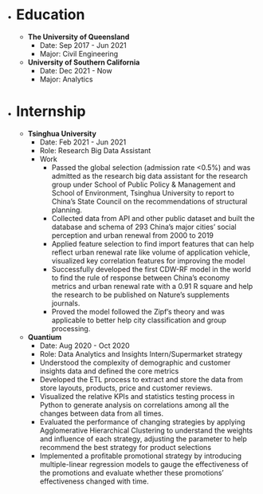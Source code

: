 - # Education
	- **The University of Queensland**
		- Date: Sep 2017 - Jun 2021
		- Major: Civil Engineering
	- **University of Southern California**
		- Date: Dec 2021 - Now
		- Major: Analytics
- # **Internship**
	- **Tsinghua University**
		- Date: Feb 2021 - Jun 2021
		- Role: Research Big Data Assistant
		- Work
			- Passed the global selection (admission rate <0.5%) and was admitted as the research big data assistant for the research group under School of Public Policy & Management and School of Environment, Tsinghua University to report to China’s State Council on the recommendations of structural planning.
			- Collected data from API and other public dataset and built the database and schema of 293 China’s major cities’ social perception and urban renewal from 2000 to 2019
			- Applied feature selection to find import features that can help reflect urban renewal rate like volume of application vehicle, visualized key correlation features for improving the model
			- Successfully developed the first CDW-RF model in the world to find the rule of response between China’s economy metrics and urban renewal rate with a 0.91 R square and help the research to be published on Nature’s supplements journals.
			- Proved the model followed the Zipf’s theory and was applicable to better help city classification and group processing.
	- **Quantium**
		- Date: Aug 2020 - Oct 2020
		- Role: Data Analytics and Insights Intern/Supermarket strategy
		- Understood the complexity of demographic and customer insights data and defined the core metrics
		- Developed the ETL process to extract and store the data from store layouts, products, price and customer reviews.
		- Visualized the relative KPIs and statistics testing process in Python to generate analysis on correlations among all the changes between data from all times.
		- Evaluated the performance of changing strategies by applying Agglomerative Hierarchical Clustering to understand the weights and influence of each strategy, adjusting the parameter to help recommend the best strategy for product selections
		- Implemented a profitable promotional strategy by introducing multiple-linear regression models to gauge the effectiveness of the promotions and evaluate whether these promotions’ effectiveness changed with time.